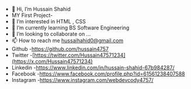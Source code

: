 - 👋 Hi, I’m Hussain Shahid
- MY First Project- 
- 👀 I’m interested in HTML , CSS 
- 🌱 I’m currently learning BS Software Engineering
- 💞️ I’m looking to collaborate on ...
- 📫 How to reach me hussaihahid0@gmail.com
- Github   -https://github.com/hussain4757
- Twitter  -[https://twitter.com/Hussain47571234](https://x.com/Hussain47571234)
- Linkedin -https://www.linkedin.com/in/hussain-shahid-67b984287/
- Facebook -https://www.facebook.com/profile.php?id=61561238407588
- Instagram -https://www.instagram.com/webdevcody4757/
  
